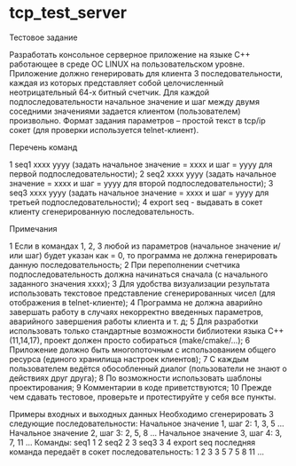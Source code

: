 # tcp_test_server

Тестовое задание

Разработать консольное серверное приложение на языке С++ работающее в среде ОС LINUX на пользовательском уровне. Приложение должно генерировать для клиента 3 последовательности, каждая из которых представляет собой целочисленный неотрицательный 64-х битный счетчик. Для каждой подпоследовательности начальное значение и шаг между двумя соседними значениями задается клиентом (пользователем) произвольно.
Формат задания параметров – простой текст в tcp/ip сокет (для проверки используется telnet-клиент).

Перечень команд
 
1	seq1 xxxx yyyy (задать начальное значение = xxxx и шаг = yyyy для первой подпоследовательности);
2	seq2 xxxx yyyy (задать начальное значение = xxxx и шаг = yyyy для второй подпоследовательности);
3	seq3 xxxx yyyy (задать начальное значение = xxxx и шаг = yyyy для третьей подпоследовательности);
4	export seq - выдавать в сокет клиенту сгенерированную последовательность.

Примечания
 
1	Если в командах 1, 2, 3 любой из параметров (начальное значение и/или шаг) будет указан как = 0, то программа не должна генерировать данную последовательность;
2	При переполнении счетчика подпоследовательность должна начинаться сначала (с начального заданного значения xxxx);
3	Для удобства визуализации результата использовать текстовое представление сгенерированных чисел (для отображения в telnet-клиенте);
4	Программа не должна аварийно завершать работу в случаях некорректно введенных параметров, аварийного завершения работы клиента и т. д;
5	Для разработки использовать только стандартные возможности библиотеки языка C++ (11,14,17), проект должен просто собираться (make/cmake/...);
6	Приложение должно быть многопоточным с использованием общего ресурса (единого хранилища настроек клиентов);
7	С каждым пользователем ведётся обособленный диалог (пользователи не знают о действиях друг друга);
8	По возможности использовать шаблоны проектирования;
9	Комментарии в коде приветствуются;
10	Прежде чем сдавать тестовое, проверьте и протестируйте у себя все пункты.

Примеры входных и выходных данных
Необходимо сгенерировать 3 следующие последовательности:
Начальное значение 1, шаг 2: 1, 3, 5 …
Начальное значение 2, шаг 3: 2, 5, 8 …
Начальное значение 3, шаг 4: 3, 7, 11 …
Команды:
seq1 1 2
seq2 2 3
seq3 3 4
export seq
последняя команда передаёт в сокет последовательность:
1	2	3
3	5	7
5	8	11
...
